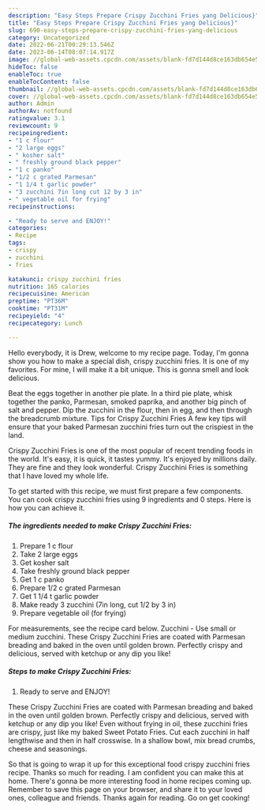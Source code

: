 ```yaml
---
description: "Easy Steps Prepare Crispy Zucchini Fries yang Delicious}"
title: "Easy Steps Prepare Crispy Zucchini Fries yang Delicious}"
slug: 690-easy-steps-prepare-crispy-zucchini-fries-yang-delicious
category: Uncategorized
date: 2022-06-21T00:29:13.546Z
date: 2023-06-14T08:07:14.917Z
image: //global-web-assets.cpcdn.com/assets/blank-fd7d144d8ce163db654e5a02c40b08a2775adb7897d16e4062681dc7e1b2800f.png
hideToc: false
enableToc: true
enableTocContent: false
thumbnail: //global-web-assets.cpcdn.com/assets/blank-fd7d144d8ce163db654e5a02c40b08a2775adb7897d16e4062681dc7e1b2800f.png
cover: //global-web-assets.cpcdn.com/assets/blank-fd7d144d8ce163db654e5a02c40b08a2775adb7897d16e4062681dc7e1b2800f.png
author: Admin
authorAv: notfound
ratingvalue: 3.1
reviewcount: 9
recipeingredient:
- "1 c flour"
- "2 large eggs"
- " kosher salt"
- " freshly ground black pepper"
- "1 c panko"
- "1/2 c grated Parmesan"
- "1 1/4 t garlic powder"
- "3 zucchini 7in long cut 12 by 3 in"
- " vegetable oil for frying"
recipeinstructions:

- "Ready to serve and ENJOY!"
categories:
- Recipe
tags:
- crispy
- zucchini
- fries

katakunci: crispy zucchini fries 
nutrition: 165 calories
recipecuisine: American
preptime: "PT36M"
cooktime: "PT31M"
recipeyield: "4"
recipecategory: Lunch

---
```



Hello everybody, it is Drew, welcome to my recipe page. Today, I'm gonna show you how to make a special dish, crispy zucchini fries. It is one of my favorites. For mine, I will make it a bit unique. This is gonna smell and look delicious.

Beat the eggs together in another pie plate. In a third pie plate, whisk together the panko, Parmesan, smoked paprika, and another big pinch of salt and pepper. Dip the zucchini in the flour, then in egg, and then through the breadcrumb mixture. Tips for Crispy Zucchini Fries A few key tips will ensure that your baked Parmesan zucchini fries turn out the crispiest in the land.

Crispy Zucchini Fries is one of the most popular of recent trending foods in the world. It's easy, it is quick, it tastes yummy. It's enjoyed by millions daily. They are fine and they look wonderful. Crispy Zucchini Fries is something that I have loved my whole life.


To get started with this recipe, we must first prepare a few components. You can cook crispy zucchini fries using 9 ingredients and 0 steps. Here is how you can achieve it.

<!--inarticleads1-->

##### The ingredients needed to make Crispy Zucchini Fries:

1. Prepare 1 c flour
1. Take 2 large eggs
1. Get  kosher salt
1. Take  freshly ground black pepper
1. Get 1 c panko
1. Prepare 1/2 c grated Parmesan
1. Get 1 1/4 t garlic powder
1. Make ready 3 zucchini (7in long, cut 1/2 by 3 in)
1. Prepare  vegetable oil (for frying)


For measurements, see the recipe card below. Zucchini - Use small or medium zucchini. These Crispy Zucchini Fries are coated with Parmesan breading and baked in the oven until golden brown. Perfectly crispy and delicious, served with ketchup or any dip you like! 

<!--inarticleads2-->

##### Steps to make Crispy Zucchini Fries:


1. Ready to serve and ENJOY!

These Crispy Zucchini Fries are coated with Parmesan breading and baked in the oven until golden brown. Perfectly crispy and delicious, served with ketchup or any dip you like! Even without frying in oil, these zucchini fries are crispy, just like my baked Sweet Potato Fries. Cut each zucchini in half lengthwise and then in half crosswise. In a shallow bowl, mix bread crumbs, cheese and seasonings. 

So that is going to wrap it up for this exceptional food crispy zucchini fries recipe. Thanks so much for reading. I am confident you can make this at home. There's gonna be more interesting food in home recipes coming up. Remember to save this page on your browser, and share it to your loved ones, colleague and friends. Thanks again for reading. Go on get cooking!
